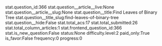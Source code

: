 stat.question_id:366
stat.question__article__live:None
stat.question__article__slug:None
stat.question__title:Find Leaves of Binary Tree
stat.question__title_slug:find-leaves-of-binary-tree
stat.question__hide:False
stat.total_acs:17
stat.total_submitted:26
stat.total_column_articles:1
stat.frontend_question_id:366
stat.is_new_question:False
status:None
difficulty.level:2
paid_only:True
is_favor:False
frequency:0
progress:0
